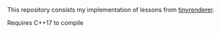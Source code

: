 This repository consists my implementation of lessons from [tinyrenderer](https://github.com/ssloy/tinyrenderer/wiki/Lesson-0:-getting-started).

Requires C++17 to compile
